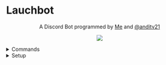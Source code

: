 <h1>Lauchbot</h1>
<p align="center">A Discord Bot programmed by <a href="https://github.com/Lauchschwert">Me</a> and <a href="https://github.com/anditv21">@anditv21</a></p>
<p align="center"><img src="https://cdn.discordapp.com/avatars/934460478510493788/4b86154cdc5f241fcf3f51f4da6abf87.webp?size=256"></p>
<details>
<summary>Commands</summary>
<ul>
   <li>Added avatar command which shows the avatar of a mentioned user</li>
   <li>Added command which nukes a discord Channel</li>
   <li>Added command which sends mine and anditv's github</li>
   <li>Added command which sends my Twitch - Channel</li>
   <li>Added command which sends my Youtube - Channel</li>
  <li>Added command for my website</li>
   <li>Added help command which shows all commands</li>
   <li>Added clear command which deletes a specified amount of messages</li>
   <li>Added download command which allows you to download YouTube videos</li>
   <li>Added Miesmuschel command</li>
   <li>Added reverse command which reverses a string</li>
   <li>Added userinfo command which displays informations about a user</li>
   <li>Added fact command which gives you a random useless fact</li>
   <li>Added fact command which gives you a random useless fact BUT in the german language</li>
   <li>Added RPC command which changes the bots activity</li>
   <li>Added Kick command</li>
   <li>Added Ban command</li>
</ul>
<h1>More coming soon!</h1>
</details>

<details>
<summary>Setup</summary>
<ol>
   <li>Create a file named token.txt in the same directory as the main.py file</li>
   <li>Go to <a href="https://discord.com/developers/applications">https://discord.com/developers/applications</a></li>
   <li>Click "New Application"</li>
   <li>Click "Bot" in the navigation bar</li>
   <li>Click "Add bot"</li>
   <li>Click "Yes, do it!"</li>
   <br>
   <img src="https://i.ibb.co/27mLWRJ/image-2022-05-31-164248276.png">
   <br>
   <li>Click "Reset Token"</li>
   <li>Click "Yes, do it!"</li>
   <li>Enter your 2FA Code if you have to.</li>
   <li>Copy and paste your Token into token.txt</li>
   <br>
   <img src="https://i.ibb.co/9vvNyw4/image-2022-05-31-172427950.png">
  <li>Open CMD (Command Prompt) and cd to your Bot directory</li>
  <br>
  <img src="https://i.ibb.co/x2GMCMY/image-2022-05-31-171506522.png">
  <br>

  As you can see, the bot is located on my desktop.
    So I have to type "cd Dekstop\Lauchbot-main" and press enter
    <br>
  <li>Run pip install -r requirements.txt</li>
  <li>Last but not least: Run python main.py
</ol>
</details>
